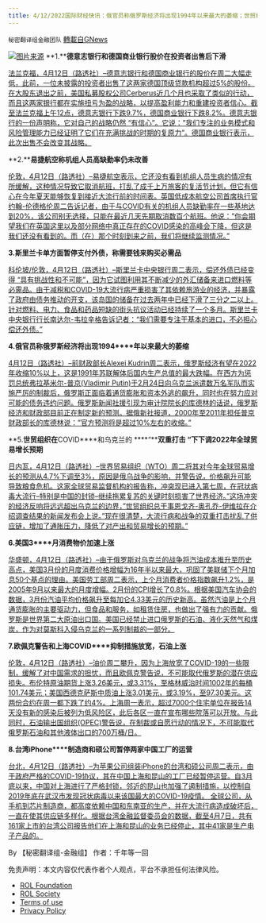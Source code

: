 ```yaml
---
title: 4/12/2022国际财经快讯：俄官员称俄罗斯经济将出现1994年以来最大的萎缩；世贸组织下调2022全球贸易增长预期
---
```

`秘密翻译组金融团队` [轉載自GNews](https://gnews.org/zh-hans/2334831/)

![](https://assets.gnews.org/wp-content/uploads/2022/04/图片1-57.png)[图片来源](https://www.reuters.com)
**1.****德意志银行和德国商业银行股价在投资者出售后下滑**

[法兰克福，4月12日（路透社）–德意志银行和德国商业银行的股价在周二大幅走低，此前，一位未披露的投资者出售了这两家德国顶级贷款机构超过5%的股份。在大股东退出之前，美国私募股权公司Cerberus近几个月也采取了类似的行动，而且这两家银行都在实施扭亏为盈的战略，以提高盈利能力和重建投资者信心。截至法兰克福上午12点，德意志银行下跌9.7%，德国商业银行下跌8.2%。德意志银行的一份声明称，它对自己的战略仍然 “有信心”。它说：”我们专注的业务模式和风险管理能力已经证明了它们在充满挑战的时期的复原力”。德国商业银行表示，此次出售不会改变其战略。](https://www.reuters.com/business/shares-deutsche-bank-commerzbank-under-pressure-after-investor-sale-2022-04-12/)

**2.****易捷航空称机组人员高缺勤率仍未改善**

[伦敦，4月12日（路透社）–易捷航空表示，它还没有看到机组人员生病的情况有所缓解，这种情况导致它取消航班，打乱了成千上万旅客的复活节计划，但它有信心在今年夏天能够恢复到接近大流行前的时间表。英国低成本航空公司首席执行官约翰-伦德格伦周二告诉记者，由于与COVID有关的机组人员缺勤率在一些基地达到20%，该公司别无选择，只能在最近几天先期取消数百个航班。他说：”你会期望我们在英国这里以及部分网络中真正存在的COVID感染的高峰会下降，但这是我们还没有看到的。而（在）那个时刻到来之前，我们将继续监测情况。”](https://www.reuters.com/business/aerospace-defense/easyjet-says-outperforming-its-expectations-demand-recovers-2022-04-12/)

**3.****斯里兰卡单方面暂停支付外债，称需要钱来购买必需****品**

[科伦坡/伦敦，4月12日（路透社）–斯里兰卡中央银行周二表示，偿还外债已经变得 “具有挑战性和不可能”，因为它试图利用其不断减少的外汇储备来进口燃料等必需品。由于减税和COVID-19大流行病严重损害了其依赖旅游业的经济，并暴露了政府由债务推动的开支，该岛国的储备在过去两年中已经下滑了三分之二以上。针对燃料、电力、食品和药品短缺的街头抗议活动已经持续了一个多月。斯里兰卡中央银行行长南达尔-韦拉辛格告诉记者：“我们需要专注于基本的进口，不必担心偿还外债。”](https://www.reuters.com/world/asia-pacific/sri-lanka-temporarily-suspend-foreign-debt-payments-c-bank-governor-2022-04-12/)

**4.****俄****官员称****俄罗斯经济将出现****1994****年以来最大的萎缩**

[4月12日（路透社）–前财政部长Alexei Kudrin周二表示，俄罗斯经济有望在2022年收缩10%以上，这是1991年苏联解体后国内生产总值的最大跌幅。在西方为惩罚总统弗拉基米尔-普京(Vladimir Putin)于2月24日向乌克兰派遣数万名军队而实施严厉的制裁后，俄罗斯正面临着通货膨胀和资本外逃的飙升，同时也在努力应对可能的债务违约问题。俄罗斯新闻社援引现为审计院院长的库德林的话说，俄罗斯经济和财政部目前正在制定新的预测。据俄新社报道，2000年至2011年担任普京财政部长的库德林说：”官方预测将是超过10%左右的收缩。”](https://www.reuters.com/world/europe/russia-revises-forecasts-gdp-fall-more-than-10-2022-ria-cites-official-2022-04-12/)

**5.****世贸组织在****COVID****和乌克兰的 ****“****双重打击 ****“****下下调****2022****年全球贸易增长预期**

[日内瓦，4月12日（路透社）–世界贸易组织（WTO）周二将其对今年全球贸易增长的预测从4.7%下调至3%，原因是俄乌战争的影响，并警告说，价格飙升可能导致粮食危机。这家全球贸易监督机构的报告称，冲突现已进入第七周，在冠状病毒大流行–特别是中国的封锁–继续拖累复苏的关键时刻损害了世界经济。”这场冲突的经济反响将远远超出乌克兰的边界，”世贸组织总干事恩戈齐-奥孔乔-伊维拉在介绍调查结果的新闻发布会上说。”现在很清楚，大流行病和战争的双重打击扰乱了供应链，增加了通胀压力，降低了对产出和贸易增长的预期。”](https://www.reuters.com/business/wto-lowers-its-2022-global-trade-growth-forecast-2022-04-12/)

**6.****美国****3****月消费物价加速上涨**

[华盛顿，4月12日（路透社）–由于俄罗斯对乌克兰的战争将汽油成本推升至历史高点，美国3月份的月度消费价格增幅为16年半以来最大，巩固了美联储下个月加息50个基点的理由。美国劳工部周二表示，上个月消费者价格指数飙升1.2%，是2005年9月以来最大的月度增幅。2月份的CPI增长了0.8%。根据美国汽车协会的数据，3月份汽油平均价格飙升至每加仑4.33美元的历史新高。虽然汽油是上个月通货膨胀的主要驱动力，但食品和服务，如租赁住房，也做出了强有力的贡献。俄罗斯是世界第二大原油出口国。美国已经禁止进口俄罗斯的石油、液化天然气和煤炭，作为对莫斯科入侵乌克兰的一系列制裁的一部分。](https://www.reuters.com/business/gasoline-seen-boosting-us-consumer-prices-march-2022-04-11/)

**7.****欧佩克警告和上海****COVID****抑制措施放宽，石油上涨**

[伦敦，4月12日（路透社）–油价周二攀升，因为上海放宽了COVID-19的一些限制，缓解了对中国需求的担忧，而且欧佩克警告说，不可能取代俄罗斯的潜在供应损失。布伦特原油期货上涨3.26美元，或3.31%，至格林威治时间1002年的每桶101.74美元；美国西德克萨斯中质油上涨3.01美元，或3.19%，至97.30美元。这两份合约在周一都下跌了约4%。上海周一表示，超过7000个住宅单位在报告14天没有新的感染后被列为低风险区，此后各区一直在宣布哪些院落可以开放。与此同时，石油输出国组织(OPEC)警告说，在制裁或自愿行动的情况下，不可能取代俄罗斯石油和其他液体出口的700万桶/日。](https://www.reuters.com/business/energy/oil-opens-higher-opec-warns-tight-supply-russian-sanctions-loom-2022-04-12/)

**8.****台湾****iPhone****制造商和硕公司暂停两家中国工厂的运营**

[台北，4月12日（路透社）–为苹果公司组装iPhone的台湾和硕公司周二表示，由于政府严格的COVID-19协议，其在中国上海和昆山的工厂已经暂停运营。自3月底以来，中国对上海进行了严格封锁，邻近的昆山也加强了遏制措施，以控制自2019年底在武汉市发现冠状病毒以来该国最大的COVID-19疫情。 全球公司，从手机到芯片制造商，都高度依赖中国和东南亚的生产，并在大流行病造成破坏后，一直在使其供应链多样化。根据台湾金融监督委员会的数据，截至4月7日，共有161家上市的台湾公司报告他们在上海和昆山的业务已经停止，其中41家是生产电子产品的。](https://www.reuters.com/world/china/taiwan-iphone-maker-pegatron-suspends-operations-two-china-plants-2022-04-12/)

By 【秘密翻译组-金融组】
作者：千年等一回

 

免责声明：本文内容仅代表作者个人观点，平台不承担任何法律风险。

- [ROL Foundation](https://rolfoundation.org/)
- [ROL Society](https://rolsociety.org/)
- [Terms of use](https://gnews.org/terms-of-use-3/)
- [Privacy Policy](https://gnews.org/privacy-policy/)
